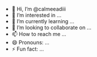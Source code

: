 - 👋 Hi, I’m @calmeeadiii
- 👀 I’m interested in ...
- 🌱 I’m currently learning ...
- 💞️ I’m looking to collaborate on ...
- 📫 How to reach me ...
- 😄 Pronouns: ...
- ⚡ Fun fact: ...

<!---
calmeeadiii/calmeeadiii is a ✨ special ✨ repository because its `README.md` (this file) appears on your GitHub profile.
You can click the Preview link to take a look at your changes.
--->
